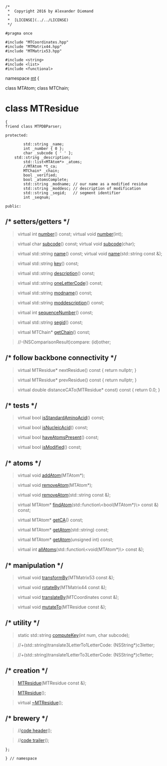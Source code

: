 ~~~ { .cpp }
/*
 *  Copyright 2016 by Alexander Diemand
 *
 *  [LICENSE](../../LICENSE)
 */

#pragma once

#include "MTCoordinates.hpp"
#include "MTMatrix44.hpp"
#include "MTMatrix53.hpp"

#include <string>
#include <list>
#include <functional>

~~~

namespace [mt](namespace_mt.list) {

class MTAtom;
class MTChain;

# class MTResidue

~~~ { .cpp }
{
friend class MTPDBParser;

protected:

        std::string _name;
        int _number { 0 };
        char _subcode { ' ' };
	std::string _description;
        std::list<MTAtom*> _atoms;
        //MTAtom *t_ca;
        MTChain* _chain;
        bool _verified;
        bool _atomsComplete;
        std::string _modname; // our name as a modified residue
        std::string _moddesc; // description of modification
        std::string _segid;   // segment identifier
        int _seqnum;

public:
~~~

## /* setters/getters */

> virtual int [number](MTResidue_access.cpp.md)() const;
> virtual void [number](MTResidue_access.cpp.md)(int);

> virtual char [subcode](MTResidue_access.cpp.md)() const;
> virtual void [subcode](MTResidue_access.cpp.md)(char);

> virtual std::string [name](MTResidue_access.cpp.md)() const;
> virtual void [name](MTResidue_access.cpp.md)(std::string const &);

> virtual std::string [key](MTResidue_access.cpp.md)() const;

> virtual std::string [description](MTResidue_access.cpp.md)() const;

> virtual std::string [oneLetterCode](MTResidue_access.cpp.md)() const;

> virtual std::string [modname](MTResidue_access.cpp.md)() const;

> virtual std::string [moddescription](MTResidue_access.cpp.md)() const;

> virtual int [sequenceNumber](MTResidue_access.cpp.md)() const;

> virtual std::string [segid](MTResidue_access.cpp.md)() const;

> virtual MTChain* [getChain](MTResidue_access.cpp.md)() const;

> //-(NSComparisonResult)compare: (id)other;

## /* follow backbone connectivity */

> virtual MTResidue* nextResidue() const { return nullptr; }

> virtual MTResidue* prevResidue() const { return nullptr; }

> virtual double distanceCATo(MTResidue* const) const { return 0.0; }

## /* tests */

> virtual bool [isStandardAminoAcid](MTResidue_tests.cpp.md)() const;

> virtual bool [isNucleicAcid](MTResidue_tests.cpp.md)() const;

> virtual bool [haveAtomsPresent](MTResidue_tests.cpp.md)() const;

> virtual bool [isModified](MTResidue_tests.cpp.md)() const;

## /* atoms */

> virtual void [addAtom](MTResidue_atoms.cpp.md)(MTAtom*);

> virtual void [removeAtom](MTResidue_atoms.cpp.md)(MTAtom*);

> virtual void [removeAtom](MTResidue_atoms.cpp.md)(std::string const &);

> virtual MTAtom* [findAtom](MTResidue_atoms.cpp.md)(std::function\\<bool(MTAtom*)\\> const &) const;

> virtual MTAtom* [getCA](MTResidue_atoms.cpp.md)() const;

> virtual MTAtom* [getAtom](MTResidue_atoms.cpp.md)(std::string) const;

> virtual MTAtom* [getAtom](MTResidue_atoms.cpp.md)(unsigned int) const;

> virtual int [allAtoms](MTResidue_atoms.cpp.md)(std::function\\<void(MTAtom*)\\> const &);


## /* manipulation */

> virtual void [transformBy](MTResidue_transformation.cpp.md)(MTMatrix53 const &);

> virtual void [rotateBy](MTResidue_transformation.cpp.md)(MTMatrix44 const &);

> virtual void [translateBy](MTResidue_transformation.cpp.md)(MTCoordinates const &);

> virtual void [mutateTo](MTResidue_transformation.cpp.md)(MTResidue const &);


## /* utility */

>static std::string [computeKey](MTResidue_utility.cpp.md)(int num, char subcode);

> //+(std::string)translate3LetterTo1LetterCode: (NSString*)c3letter;

> //+(std::string)translate1LetterTo3LetterCode: (NSString*)c1letter;


##  /* creation */

>[MTResidue](MTResidue_ctor.cpp.md)(MTResidue const &);

>[MTResidue](MTResidue_ctor.cpp.md)();

>virtual [~MTResidue](MTResidue_dtor.cpp.md)();

## /* brewery */

>//[code header](MTResidue_-alpha-.md)();

>//[code trailer](MTResidue_-omega-.md)();


~~~ { .cpp }
};

} // namespace
~~~
